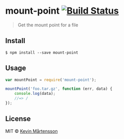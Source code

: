 # mount-point [![Build Status](http://img.shields.io/travis/kevva/mount-point.svg?style=flat)](https://travis-ci.org/kevva/mount-point)

> Get the mount point for a file


## Install

```
$ npm install --save mount-point
```


## Usage

```js
var mountPoint = require('mount-point');

mountPoint('foo.tar.gz', function (err, data) {
	console.log(data);
	//=> /
});
```


## License

MIT © [Kevin Mårtensson](https://github.com/kevva)
